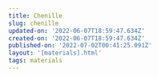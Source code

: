 ```yaml
---
title: Chenille
slug: chenille
updated-on: '2022-06-07T18:59:47.634Z'
created-on: '2022-06-07T18:59:47.634Z'
published-on: '2022-07-02T00:41:25.091Z'
layout: '[materials].html'
tags: materials
---
```




